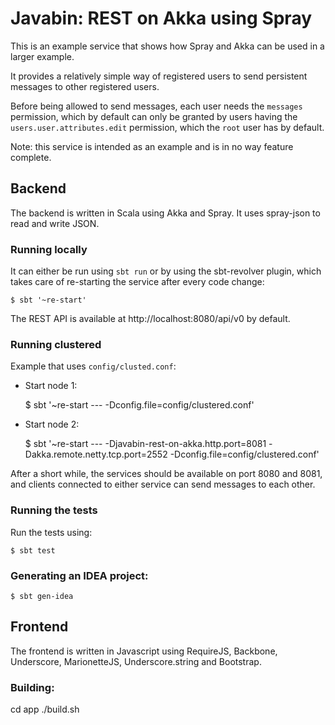 # Javabin: REST on Akka using Spray

This is an example service that shows how Spray and Akka can be used in a larger example.

It provides a relatively simple way of registered users to send persistent messages to other registered users.

Before being allowed to send messages, each user needs the ``messages`` permission, which by default can only be granted
by users having the ``users.user.attributes.edit`` permission, which the ``root`` user has by default.

Note: this service is intended as an example and is in no way feature complete.

## Backend

The backend is written in Scala using Akka and Spray. It uses spray-json to read and write JSON.

### Running locally

It can either be run using ``sbt run`` or by using the sbt-revolver plugin, which takes care of re-starting the service
after every code change:

    $ sbt '~re-start'

The REST API is available at http://localhost:8080/api/v0 by default.

### Running clustered

Example that uses ``config/clusted.conf``:

 - Start node 1:

    $ sbt '~re-start --- -Dconfig.file=config/clustered.conf'

 - Start node 2:

    $ sbt '~re-start --- -Djavabin-rest-on-akka.http.port=8081 -Dakka.remote.netty.tcp.port=2552 -Dconfig.file=config/clustered.conf'

After a short while, the services should be available on port 8080 and 8081, and clients connected to either service can
send messages to each other.

### Running the tests

Run the tests using:

    $ sbt test

### Generating an IDEA project:

    $ sbt gen-idea

## Frontend

The frontend is written in Javascript using RequireJS, Backbone, Underscore, MarionetteJS, Underscore.string and Bootstrap.

### Building:

cd app
./build.sh